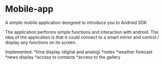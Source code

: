 # Mobile-app
A simple mobile application designed to introduce you to Android SDK

The application performs simple functions and interaction with android. The idea of the application is that it could connect to a smart mirror and control / display any functions on its screen.

Implemented:
 *time display (digital and analog)
 *notes
 *weather forecast
 *news display
 *access to contacts
 *access to the gallery

